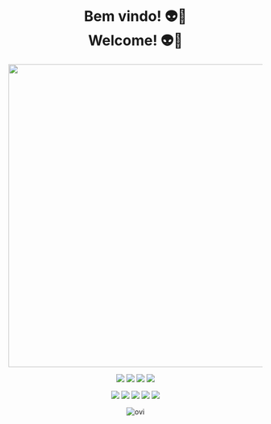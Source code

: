 <h1 align="center"> Bem vindo! 👽🖖 <br> Welcome! 👽🖖</h1>



<p align="center"> <img src="https://media.giphy.com/media/ZVik7pBtu9dNS/giphy.gif" style="width:600px"> </p>

<p align="center"> 
<img src="https://img.shields.io/badge/mysql-%2300f.svg?style=for-the-badge&logo=mysql&logoColor=white"> 
<img src="https://img.shields.io/badge/bootstrap-%23563D7C.svg?style=for-the-badge&logo=bootstrap&logoColor=white">
<img src='https://img.shields.io/badge/Java-ED8B00?style=for-the-badge&logo=openjdk&logoColor=white'>
<img src="https://img.shields.io/badge/c-%2300599C.svg?style=for-the-badge&logo=c&logoColor=white">  
</p>

<p align="center"> 
<img src="https://img.shields.io/badge/css3-%231572B6.svg?style=for-the-badge&logo=css3&logoColor=white"> 
<img src="https://img.shields.io/badge/html5-%23E34F26.svg?style=for-the-badge&logo=html5&logoColor=white"> 
<img src="https://img.shields.io/badge/javascript-%23323330.svg?style=for-the-badge&logo=javascript&logoColor=%23F7DF1E"> 
<img src="https://img.shields.io/badge/php-%23777BB4.svg?style=for-the-badge&logo=php&logoColor=white"> 
<img src="https://img.shields.io/badge/python-3670A0?style=for-the-badge&logo=python&logoColor=ffdd54"> 
</p>

<p align="center"> 
<img src="https://github-readme-stats.vercel.app/api/top-langs?username=SouzaMatheus1&show_icons=true&locale=en&layout=compact&theme=chartreuse-dark" alt="ovi" />
</p>
<!--
**SouzaMatheus1/SouzaMatheus1** is a ✨ _special_ ✨ repository because its `README.md` (this file) appears on your GitHub profile.

Here are some ideas to get you started:

- 🔭 I’m currently working on ...
- 🌱 I’m currently learning ...
- 👯 I’m looking to collaborate on ...
- 🤔 I’m looking for help with ...
- 💬 Ask me about ...
- 📫 How to reach me: ...
- 😄 Pronouns: ...
- ⚡ Fun fact: ...
-->
